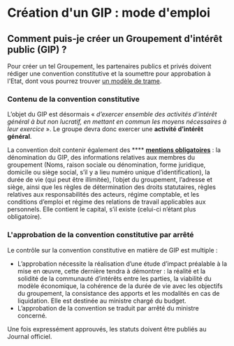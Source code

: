 # Création d'un GIP : mode d'emploi

## Comment puis-je créer un Groupement d'intérêt public (GIP) ?

Pour créer un tel Groupement, les partenaires publics et privés doivent rédiger une convention constitutive et la soumettre pour approbation à l'Etat, dont vous pourrez trouver [un modèle de trame](https://www.economie.gouv.fr/files/files/directions\_services/daj/gip/guide-relatif-aux-gip/fiche2-convention-constitutive-type.pdf).

### **Contenu de la convention constitutive**

L’objet du GIP est désormais « _d’exercer ensemble des activités d’intérêt général à but non lucratif, en mettant en commun les moyens nécessaires à leur exercice_ ». Le groupe devra donc exercer une **activité d’intérêt général**.

La convention doit contenir également des \*\*\*\* [**mentions obligatoires**](https://www.legifrance.gouv.fr/jorf/id/JORFTEXT000024021430) : la dénomination du GIP, des informations relatives aux membres du groupement (Noms, raison sociale ou dénomination, forme juridique, domicile ou siège social, s’il y a lieu numéro unique d’identification), la durée de vie (qui peut être illimitée), l’objet du groupement, l’adresse et siège, ainsi que les règles de détermination des droits statutaires, règles relatives aux responsabilités des acteurs, régime comptable, et les conditions d’emploi et régime des relations de travail applicables aux personnels. Elle contient le capital, s’il existe (celui-ci n’étant plus obligatoire).

### **L'approbation de la convention constitutive par arrêté**

Le contrôle sur la convention constitutive en matière de GIP est multiple :

* L’approbation nécessite la réalisation d’une étude d’impact préalable à la mise en œuvre, cette dernière tendra à démontrer : la réalité et la solidité de la communauté d’intérêts entre les parties, la viabilité du modèle économique, la cohérence de la durée de vie avec les objectifs du groupement, la consistance des apports et les modalités en cas de liquidation. Elle est destinée au ministre chargé du budget.
* L’approbation de la convention se traduit par arrêté du ministre concerné.

Une fois expressément approuvés, les statuts doivent être publiés au Journal officiel.
